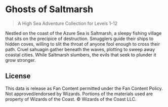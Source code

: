 # Ghosts of Saltmarsh

> A High Sea Adventure Collection for Levels 1-12

Nestled on the coast of the Azure Sea is Saltmarsh, a sleepy fishing village that sits on the precipice of destruction. Smugglers guide their ships to hidden coves, willing to slit the throat of anyone fool enough to cross their path. Cruel sahuagin gather beneath the waves, plotting to sweep away coastal cities. While Saltmarsh slumbers, the evils that seek to plunder it grow stronger.

## License

This data is release as Fan Content permitted under the Fan Content Policy. Not approved/endorsed by Wizards. Portions of the materials used are property of Wizards of the Coast. © Wizards of the Coast LLC.
